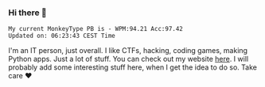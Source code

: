 ### Hi there 👋
<!-- PB START -->
```
My current MonkeyType PB is - WPM:94.21 Acc:97.42
Updated on: 06:23:43 CEST Time
```
<!-- PB END -->
I'm an IT person, just overall. I like CTFs, hacking, coding games, making Python apps. Just a lot of stuff.
You can check out my website [here](https://skill3472.github.io/).
I will probably add some interesting stuff here, when I get the idea to do so. Take care ❤️
